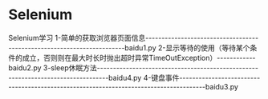 # Selenium
Selenium学习
1-简单的获取浏览器页面信息-----------------------------------------------------------------------baidu1.py
2-显示等待的使用（等待某个条件的成立，否则则在最大时长时抛出超时异常TimeOutException）------------baidu2.py
3-sleep休眠方法---------------------------------------------------------------------------------baidu4.py
4-键盘事件--------------------------------------------------------------------------------------baidu3.py
